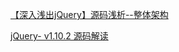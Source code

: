 [【深入浅出jQuery】源码浅析--整体架构](https://blog.csdn.net/qq_33706382/article/details/78178459)

[jQuery- v1.10.2 源码解读](https://github.com/chokcoco/jQuery-)


